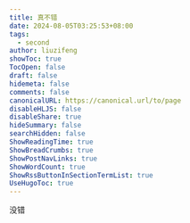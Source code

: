 ```yaml
---
title: 真不错
date: 2024-08-05T03:25:53+08:00
tags:
  - second
author: liuzifeng
showToc: true
TocOpen: false
draft: false
hidemeta: false
comments: false
canonicalURL: https://canonical.url/to/page
disableHLJS: false
disableShare: true
hideSummary: false
searchHidden: false
ShowReadingTime: true
ShowBreadCrumbs: true
ShowPostNavLinks: true
ShowWordCount: true
ShowRssButtonInSectionTermList: true
UseHugoToc: true
---
```

没错